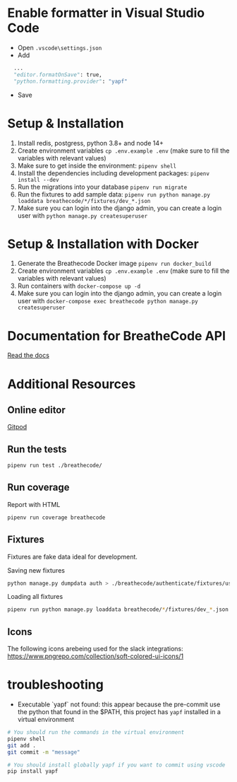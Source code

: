 # Enable formatter in Visual Studio Code

- Open `.vscode\settings.json`
- Add

```python
  ...
  "editor.formatOnSave": true,
  "python.formatting.provider": "yapf"
```

- Save

# Setup & Installation

1. Install redis, postgress, python 3.8+ and node 14+
2. Create environment variables `cp .env.example .env` (make sure to fill the variables with relevant values)
3. Make sure to get inside the environment: `pipenv shell`
4. Install the dependencies including development packages: `pipenv install --dev`
5. Run the migrations into your database `pipenv run migrate`
6. Run the fixtures to add sample data: `pipenv run python manage.py loaddata breathecode/*/fixtures/dev_*.json`
7. Make sure you can login into the django admin, you can create a login user with `python manage.py createsuperuser`

# Setup & Installation with Docker

1. Generate the Breathecode Docker image `pipenv run docker_build`
2. Create environment variables `cp .env.example .env` (make sure to fill the variables with relevant values)
3. Run containers with `docker-compose up -d`
4. Make sure you can login into the django admin, you can create a login user with `docker-compose exec breathecode python manage.py createsuperuser`

# Documentation for BreatheCode API

[Read the docs](https://documenter.getpostman.com/view/2432393/T1LPC6ef)

# Additional Resources

## Online editor

[Gitpod](https://gitpod.io/#https://github.com/breatheco-de/apiv2)

## Run the tests

```bash
pipenv run test ./breathecode/
```

## Run coverage

Report with HTML

```bash
pipenv run coverage breathecode
```

## Fixtures

Fixtures are fake data ideal for development.

Saving new fixtures

```bash
python manage.py dumpdata auth > ./breathecode/authenticate/fixtures/users.json
```

Loading all fixtures

```bash
pipenv run python manage.py loaddata breathecode/*/fixtures/dev_*.json
```

## Icons

The following icons arebeing used for the slack integrations: <https://www.pngrepo.com/collection/soft-colored-ui-icons/1>

# troubleshooting

- Executable \`yapf\` not found: this appear because the pre-commit use the python that found in the $PATH, this project has `yapf` installed in a virtual environment

```bash
# You should run the commands in the virtual environment
pipenv shell
git add .
git commit -m "message"

# You should install globally yapf if you want to commit using vscode
pip install yapf
```
